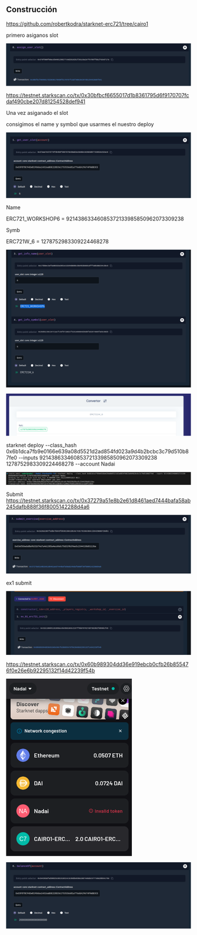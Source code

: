 ## Construcción

https://github.com/robertkodra/starknet-erc721/tree/cairo1


primero asiganos slot 

![Foto](/imagenes/image.png)

https://testnet.starkscan.co/tx/0x30bfbcf6655017d1b8361795d6f9170707fcdaf490cbe207d81254528def941

Una vez asiganado el slot

consigimos el name y symbol que usarmes el nuestro deploy

![Foto](/imagenes/image-1.png)

Name

ERC721_WORKSHOP6  =  92143863346085372133985850962073309238

Symb

ERC721W_6 = 1278752983309224468278

![Foto](/imagenes/image-2.png)

![Foto](/imagenes/image-3.png)

starknet deploy --class_hash 0x6b1dca7fb9e0166e639a08d5521d2ad854fd023a9d4b2bcbc3c79d510b87fe0 --inputs 92143863346085372133985850962073309238 1278752983309224468278 --account Nadai

![Foto](/imagenes/image-5.png)

Submit
https://testnet.starkscan.co/tx/0x37279a51e8b2e61d8461aed7444bafa58ab245dafb888f36f8005142288d4a6

![Foto](/imagenes/image-4.png)


ex1 submit 

![Foto](/imagenes/image-6.png)

https://testnet.starkscan.co/tx/0x60b989304dd36e919ebcb0cfb26b855476f0e26e6b92295132f14d42239f54b

![Foto](/imagenes/image-7.png)

![Foto](/imagenes/image-8.png)